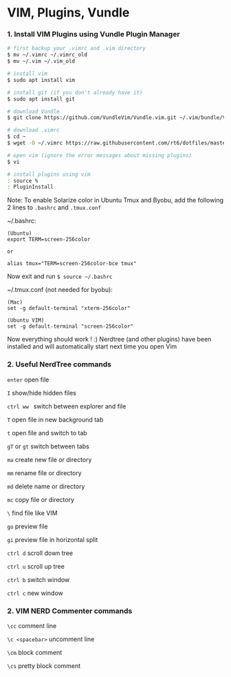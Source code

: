 # VIM, Plugins, Vundle

### 1. Install VIM Plugins using Vundle Plugin Manager

```bash
# first backup your .vimrc and .vim directory
$ mv ~/.vimrc ~/.vimrc_old
$ mv ~/.vim ~/.vim_old

# install vim
$ sudo apt install vim

# install git (if you don't already have it)
$ sudo apt install git

# download Vundle
$ git clone https://github.com/VundleVim/Vundle.vim.git ~/.vim/bundle/Vundle.vim

# download .vimrc
$ cd ~
$ wget -O ~/.vimrc https://raw.githubusercontent.com/rt6/dotfiles/master/.vimrc 

# open vim (ignore the error messages about missing plugins)
$ vi

# install plugins using vim
: source %
: PluginInstall

```

Note: To enable Solarize color in Ubuntu Tmux and Byobu, add the following 2 lines to `.bashrc` and `.tmux.conf`

~/.bashrc:
```
(Ubuntu)
export TERM=screen-256color 

or 

alias tmux="TERM=screen-256color-bce tmux"
```

Now exit and run `$ source ~/.bashrc`

~/.tmux.conf (not needed for byobu):
```
(Mac)
set -g default-terminal "xterm-256color"

(Ubuntu VIM)
set -g default-terminal "screen-256color"
```




Now everything should work ! :) Nerdtree (and other plugins) have been installed and will automatically start next time you open Vim

### 2. Useful NerdTree commands
`enter` open file

`I` show/hide hidden files

`ctrl ww ` switch between explorer and file

`T` open file in new background tab

`t` open file and switch to tab

`gT` or `gt` switch between tabs

`ma` create new file or directory

`mm` rename file or directory

`md` delete name or directory

`mc` copy file or directory

`\` find file like VIM

`go` preview file

`gi` preview file in horizontal split

`ctrl d` scroll down tree

`ctrl u` scroll up tree

`ctrl b` switch window

`ctrl c` new window


### 2. VIM NERD Commenter commands

`\cc` comment line

`\c <spacebar>` uncomment line

`\cm` block comment

`\cs` pretty block comment


